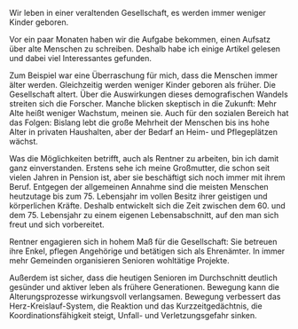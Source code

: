 Wir leben in einer veraltenden Gesellschaft, es werden immer weniger Kinder geboren.

Vor ein paar Monaten haben wir die Aufgabe bekommen, einen Aufsatz über alte Menschen zu schreiben. Deshalb habe ich einige Artikel gelesen und dabei viel Interessantes gefunden.

Zum Beispiel war eine Überraschung für mich, dass die Menschen immer älter werden. Gleichzeitig werden weniger Kinder geboren als früher. Die Gesellschaft altert. Über die Auswirkungen dieses demografischen Wandels streiten sich die Forscher. Manche blicken skeptisch in die Zukunft: Mehr Alte heißt weniger Wachstum, meinen sie. Auch für den sozialen Bereich hat das Folgen: Bislang lebt die große Mehrheit der Menschen bis ins hohe Alter in privaten Haushalten, aber der Bedarf an Heim- und Pflegeplätzen wächst.

Was die Möglichkeiten betrifft, auch als Rentner zu arbeiten, bin ich damit ganz einverstanden. Erstens sehe ich meine Großmutter, die schon seit vielen Jahren in Pension ist, aber sie beschäftigt sich noch immer mit ihrem Beruf. Entgegen der allgemeinen Annahme sind die meisten Menschen heutzutage bis zum 75. Lebensjahr im vollen Besitz ihrer geistigen und körperlichen Kräfte. Deshalb entwickelt sich die Zeit zwischen dem 60. und dem 75. Lebensjahr zu einem eigenen Lebensabschnitt, auf den man sich freut und sich vorbereitet.

Rentner engagieren sich in hohem Maß für die Gesellschaft: Sie betreuen ihre Enkel, pflegen Angehörige und betätigen sich als Ehrenämter. In immer mehr Gemeinden organisieren Senioren wohltätige Projekte.

Außerdem ist sicher, dass die heutigen Senioren im Durchschnitt deutlich gesünder und aktiver leben als frühere Generationen. Bewegung kann die Alterungsprozesse wirkungsvoll verlangsamen. Bewegung verbessert das Herz-Kreislauf-System, die Reaktion und das Kurzzeitgedächtnis, die Koordinationsfähigkeit steigt, Unfall- und Verletzungsgefahr sinken.
